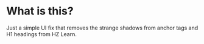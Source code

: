 # What is this?

Just a simple UI fix that removes the strange shadows from anchor tags and H1 headings from HZ Learn.
